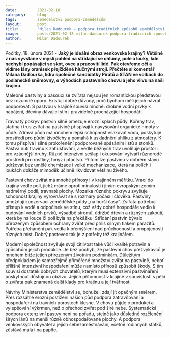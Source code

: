 ```yaml
---
date:         2021-02-18
category:     blog
tags:         zemedelstvi podpora-zemědělcům
layout:       post
title:        "Milan Daďourek – podpora tradičních způsobů zemědělství zůstává jen na papíř"
image:        posts/2021-02-18-milan-dadourek-podpora-tradicnich-zpusobu-zemedelstvi.jpg
author:       Milan Daďourek
---  
```


Počítky, 18. února 2021 - **Jaký je ideální obraz venkovské krajiny? Většině z nás vyvstane v mysli pohled na střídající se chlumy, pole a louky, kde nechybí popásající se skot, ovce a pracovití lidé. Pak otevřeme oči a vidíme lány oranisek přejížděné hlučnými stroji. Přečtěte si komentář Milana Daďourka, lídra společné kandidátky Pirátů a STAN ve volbách do poslanecké sněmovny, o výhodách pastevního chovu a jeho vlivu na naši krajinu.**

Malebné pastviny a pasoucí se zvířata nejsou jen romantickou představou bez rozumné opory. Existují dobré důvody, proč bychom měli jejich návrat podporovat. S pastvou v krajině souvisí mnohé: drobné vodní prvky k napájení, dřeviny dávající stín i pravidelně procházející hospodáři.

Travnatý pokryv pastvin silně omezuje erozní splach půdy. Kořeny trav, stařina i trus zvířat na pastvině přispívají k navyšování organické hmoty v půdě. Zdravá půda má mnohem lepší schopnost vsakovat vodu, poskytuje prostředí pro půdní živočichy a pomáhá k uskladnění uhlíku z atmosféry. K tomu přispívá i silné prokořenění podporované spásáním listů a stonků. Pastva nutí travinu k zahušťování, a vedle běžných trav uvolňuje prostor i pro vzácnější druhy. Různě intenzivní sešlap i okusování vytváří různorodé prostředí pro rostliny, hmyz i ptactvo. Přitom lze pastvinu v dobrém stavu udržovat bez umělé chemizace i velké mechanizace, která na polích i loukách dokáže mimoděk účinně likvidovat většinu živého.

Pastevní chov zvířat má mnohé přínosy i v krajinném měřítku. Vrací do krajiny vedle polí, jichž máme oproti minulosti i jiným evropským zemím nadměrný podíl, travnaté plochy. Mozaika různého pokryvu zvyšuje schopnost krajiny vyrovnávat se s rozmary počasí i člověka. Pastviny umožňují konzervaci zemědělské půdy „na horší časy“. Zvířata potřebují přístup k vodě a odpočinek ve stínu, což vždy dobré hospodáře vedlo k budování vodních prvků, výsadbě stromů, údržbě dřevin a různých zákoutí, která by na louce či poli byla na překážku. Střídání pastvin bývalo přirozeným způsobem ochrany zvířat před příliš silným tlakem parazitů. Potřeba přehánění pak vedla k přemýšlení nad průchodností a propojeností různých míst. Dobrý pastevec tak je z potřeby též krajinářem.

Moderní společnost zvyšuje svoji citlivost také vůči kvalitě potravin a způsobům jejich produkce. Je bez pochyb, že pastevní chov přežvýkavců je mnohem blíže jejich přirozeným životním podmínkám. Důležitým předpokladem je samozřejmě přiměřené množství zvířat na pastvině, neboť přílišně intenzivní hospodaření může namísto přínosů způsobit škody. S tím souvisí dostatek dobrých chovatelů, kterým musí extenzivní pastvinaření poskytnout důstojnou obživu. Jejich přítomnost v krajině v souvislosti s péčí o zvířata pak znamená další klady pro krajinu a její tvářnost.

Návrhy Ministerstva zemědělství se, bohužel, zdají jít opačným směrem. Přes rozsáhlé erozní postižení našich půd podpora zatravňování a hospodaření na travních porostech klesne. V chovu půjde o produkci a vylepšování výkrmen, než o přechod zvířat pod širé nebe. Systematická podpora extenzivní pastvy není na pořadu, stejně jako důsledné rozčlenění širých lánů na menší různě obhospodařované plochy. A podpora venkovských obyvatel a jejich sebezaměstnávání, včetně rodinných statků, zůstává malá i na papíře.
